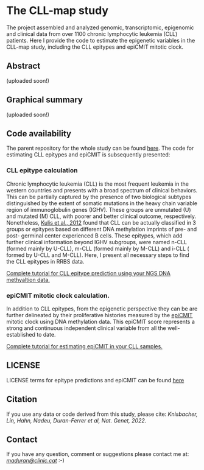 # The CLL-map study

The project assembled and analyzed genomic, transcriptomic, epigenomic and clinical data from over 1100 chronic lymphocytic leukemia (CLL) patients. Here I provide the code to estimate the epigenetic variables in the CLL-map study, including the CLL epitypes and epiCMIT mitotic clock.


## Abstract
(uploaded soon!)

## Graphical summary
(uploaded soon!)

## Code availability

The parent repository for the whole study can be found [here](https://github.com/getzlab/CLLmap). The code for estimating CLL epitypes and epiCMIT is subsequently presented:

### CLL epitype calculation

Chronic lymphocytic leukemia (CLL) is the most frequent leukemia in the western countries and presents with a broad spectrum of clinical behaviors. This can be partially captured by the presence of two biological subtypes distinguished by the extent of somatic mutations in the heavy chain variable region of immunoglobulin genes (IGHV). These groups are unmutated (U) and mutated (M) CLL, with poorer and better clinical outcome, respectively. Nonetheless, [Kulis et al., 2012](https://www.nature.com/articles/ng.2443) found that CLL can be actually classified in 3 groups or epitypes based on different DNA methylation imprints of pre- and post- germinal center experienced B cells. These epitypes, which add further clinical information beyond IGHV subgroups, were named n-CLL (formed mainly by U-CLL), m-CLL (formed mainly by M-CLL) and i-CLL ( formed by U-CLL and M-CLL). Here, I present all necessary steps to find the CLL epitypes in RRBS data.

[Complete tutorial for CLL epitype prediction using your NGS DNA methyaltion data.](https://duran-ferrerm.github.io/CLLmap-epigenetics/Epitype.RRBS.html)

### epiCMIT mitotic clock calculation. 

In addition to CLL epitypes, from the epigenetic perspective they can be are further delineated by their proliferative histories measured by the [epiCMIT](https://www.nature.com/articles/s43018-020-00131-2) mitotic clock using DNA methylation data. This epiCMIT score represents a strong and continuous independent clinical variable from all the well-established to date.

[Complete tutorial for estimating epiCMIT in your CLL samples.](https://duran-ferrerm.github.io/CLLmap-epigenetics/epiCMIT.RRBS.html)


## LICENSE
LICENSE terms for epitype predictions and epiCMIT can be found [here](https://github.com/Duran-FerrerM/Pan-B-cell-methylome/blob/master/LICENSE)

## Citation
If you use any data or code derived from this study, please cite: *Knisbacher, Lin, Hahn, Nadeu, Duran-Ferrer et al, Nat. Genet, 2022*.

## Contact
If you have any question, comment or suggestions please contact me at: *maduran@clinic.cat* :-)


